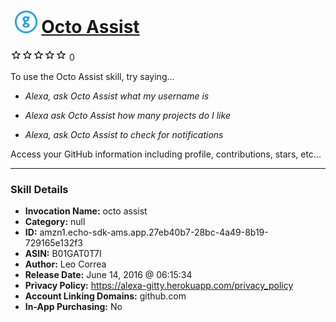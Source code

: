# &nbsp;<img src="skill_icon" alt="Octo Assist icon" width="36"> [Octo Assist](http://alexa.amazon.com/#skills/amzn1.echo-sdk-ams.app.27eb40b7-28bc-4a49-8b19-729165e132f3)
![0 stars](../../images/ic_star_border_black_18dp_1x.png)![0 stars](../../images/ic_star_border_black_18dp_1x.png)![0 stars](../../images/ic_star_border_black_18dp_1x.png)![0 stars](../../images/ic_star_border_black_18dp_1x.png)![0 stars](../../images/ic_star_border_black_18dp_1x.png) 0

To use the Octo Assist skill, try saying...

* *Alexa, ask Octo Assist what my username is*

* *Alexa ask Octo Assist how many projects do I like*

* *Alexa, ask Octo Assist to check for notifications*

Access your GitHub information including profile, contributions, stars, etc...

***

### Skill Details

* **Invocation Name:** octo assist
* **Category:** null
* **ID:** amzn1.echo-sdk-ams.app.27eb40b7-28bc-4a49-8b19-729165e132f3
* **ASIN:** B01GAT0T7I
* **Author:** Leo Correa
* **Release Date:** June 14, 2016 @ 06:15:34
* **Privacy Policy:** https://alexa-gitty.herokuapp.com/privacy_policy
* **Account Linking Domains:** github.com
* **In-App Purchasing:** No
